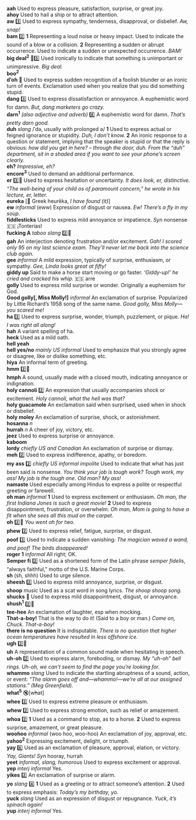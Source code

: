 __aah__ Used to express pleasure, satisfaction, surprise, or great joy.  
__ahoy__ Used to hail a ship or to attract attention.  
__aw__ :three: Used to express sympathy, tenderness, disapproval, or disbelief. _Aw, snap!_  
__bam__ :two: __1__ Representing a loud noise or heavy impact. Used to indicate the sound of a blow or a collision. __2__ Representing a sudden or abrupt occurrence. Used to indicate a sudden or unexpected occurrence. _BAM!_  
__big deal<sup>2</sup>__ :dart::five: Used ironically to indicate that something is unimportant or unimpressive. _Big deal._  
__boo<sup>2</sup>__  
__d’oh__ :dart: Used to express sudden recognition of a foolish blunder or an ironic turn of events. Exclamation used when you realize that you did something stupid.  
__dang__ :three: Used to express dissatisfaction or annoyance. A euphemistic word for damn. _But, dang marketers go crazy._  
__darn<sup>1</sup>__ _(also adjective and adverb)_ :eight: A euphemistic word for damn. _That’s pretty darn good._  
__duh__ _slang_ /ˈdə, usually with prolonged ə/ __1__ Used to express actual or feigned ignorance or stupidity. _Duh, I don’t know._ __2__ An ironic response to a question or statement, implying that the speaker is stupid or that the reply is obvious: _how did you get in here? – through the door, duh._ _From the “duh” department, sit in a shaded area if you want to see your phone’s screen clearly._  
__eh?__ _Impressive, eh?_  
__encore<sup>3</sup>__ Used to demand an additional performance.  
__er__ :three::dart: Used to express hesitation or uncertainty. _It does look, er, distinctive._ _“The well-being of your child os of paramount concern,” he wrote in his lecture, er, letter._  
__eureka__ [:scroll: Greek heurēka, _I have found (it)_]  
__ew__ _informal_ (eww) Expression of disgust or nausea. _Ew! There’s a fly in my soup._  
__fiddlesticks__ Used to express mild annoyance or impatience. _Syn_ nonsense :es: ¡Tonterías!  
__fucking A__ _taboo_ _slang_ :two::hammer:  
__gah__ An interjection denoting frustration and/or excitement. _Gah! I scored only 95 on my last science exam. They’ll never let me back into the science club again._  
__gee__ _informal_ A mild expression, typically of surprise, enthusiasm, or sympathy. _Gee, Linda looks great at fifty!_  
__giddy up__ Said to make a horse start moving or go faster. _‘Giddy-up!’ he cried and cracked his whip._ :es: arre  
__golly__ Used to express mild surprise or wonder. Originally a euphemism for God.  
__Good golly[, Miss Molly!]__ _informal_ An exclamation of surprise. Popularized by Little Richard’s 1958 song of the same name. _Good golly, Miss Molly—you scared me!_  
__ha__ :three: Used to express surprise, wonder, triumph, puzzlement, or pique. _Ha! I was right all along!_  
__hah__ A variant spelling of ha.  
__heck__ Used as a mild oath.  
__hell yeah__  
__hell yes/no__ _mainly US informal_ Used to emphasize that you strongly agree or disagree, like or dislike something, etc.  
__hiya__ An informal term of greeting.  
__hmm__ :two::hammer:  
__hmph__ A sound, usually made with a closed mouth, indicating annoyance or indignation.  
__holy cannoli__ :two: An expression that usually accompanies shock or excitement. _Holy cannoli, what the hell was that?_  
__holy guacamole__ An exclamation said when surprised, used when in shock or disbelief.  
__holy moley__ An exclamation of surprise, shock, or astonishment.  
__hosanna__ _n_  
__hurrah__ _n_ A cheer of joy, victory, etc.  
__jeez__ Used to express surprise or annoyance.  
__kaboom__  
__lordy__ _chiefly US and Canadian_ An exclamation of surprise or dismay.  
__meh__ :two: Used to express indifference, apathy, or boredom.  
__my ass__ :two: _chiefly US_ _informal_ _impolite_ Used to indicate that what has just been said is nonsense. _You think your job is tough work? Tough work, my ass! My job is the tough one._ _Old man? My ass!_  
__namaste__ Used especially among Hindus to express a polite or respectful greeting or farewell.  
__oh man__ _informal_ __1__ Used to express excitement or enthusiasm. _Oh man, the first Indiana Jones is such a great movie!_ __2__ Used to express disappointment, frustration, or overwhelm. _Oh man, Mom is going to have a fit when she sees all this mud on the carpet._  
__oh__ :two::hammer: _You went oh for two._  
__phew__ :two: Used to express relief, fatigue, surprise, or disgust.  
__poof__ :three: Used to indicate a sudden vanishing: _The magician waved a wand, and poof! The birds disappeared!_  
__roger__ __1__ _informal_ All right; OK.  
__Semper fi__ :two: Used as a shortened form of the Latin phrase _semper fidelis_, “always faithful,” motto of the U.S. Marine Corps.  
__sh__ (sh, shhh) Used to urge silence.  
__sheesh__ :two: Used to express mild annoyance, surprise, or disgust.  
__shoop__ _music_ Used as a scat word in song lyrics. _The shoop shoop song._  
__shucks__ :dart: Used to express mild disappointment, disgust, or annoyance.  
__shush<sup>1</sup>__ :two::hammer:  
__tee-hee__ An exclamation of laughter, esp when mocking.  
__That-a-boy!__ That is the way to do it! (Said to a boy or man.) _Come on, Chuck. That-a-boy!_  
__there is no question__ It is indisputable. _There is no question that higher ocean temperatures have resulted in less offshore ice._  
__ugh__ :two::hammer:  
__uh__ A representation of a common sound made when hesitating in speech.  
__uh-oh__ :two: Used to express alarm, foreboding, or dismay. _My “uh-oh” bell rings._ _Uh-oh, we can’t seem to find the page you’re looking for._  
__whammo__ _slang_ Used to indicate the startling abruptness of a sound, action, or event: _“The alarm goes off and—whammo!—we’re all at our assigned stations.” (Meg Greenfield)._  
__what<sup>5</sup>__ :mute:[w~~h~~at]  
__whee__ :two: Used to express extreme pleasure or enthusiasm.  
__whew__ :two: Used to express strong emotion, such as relief or amazement.  
__whoa__ :two: __1__ Used as a command to stop, as to a horse. __2__ Used to express surprise, amazement, or great pleasure.  
__woohoo__ _informal_ (woo hoo, woo-hoo) An exclamation of joy, approval, etc.  
__yahoo<sup>2</sup>__ Expressing excitement, delight, or triumph.  
__yay__ :six: Used as an exclamation of pleasure, approval, elation, or victory. _Yay, Giants!_ _Syn_ hooray, hurrah  
__yeet__ _informal, slang, humorous_ Used to express excitement or approval.  
__yep__ _interj_ _informal_ Yes.  
__yikes__ :two: An exclamation of surprise or alarm.  
__yo__ _slang_ :four: __1__ Used as a greeting or to attract someone’s attention. __2__ Used to express emphasis: _Today’s my birthday, yo._  
__yuck__ _slang_ Used as an expression of disgust or repugnance. _Yuck, it’s spinach again!_  
__yup__ _interj_ _informal_ Yes.  
